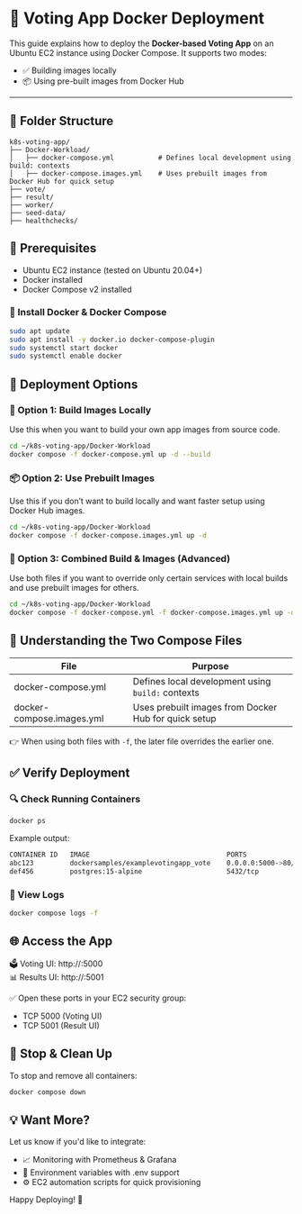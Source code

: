 # 🐳 Voting App Docker Deployment

This guide explains how to deploy the **Docker-based Voting App** on an Ubuntu EC2 instance using Docker Compose. It supports two modes:

- ✅ Building images locally
- 📦 Using pre-built images from Docker Hub

---

## 📁 Folder Structure

```
k8s-voting-app/
├── Docker-Workload/
│   ├── docker-compose.yml           # Defines local development using build: contexts
│   ├── docker-compose.images.yml    # Uses prebuilt images from Docker Hub for quick setup
├── vote/
├── result/
├── worker/
├── seed-data/
├── healthchecks/

```

## 🧾 Prerequisites

- Ubuntu EC2 instance (tested on Ubuntu 20.04+)
- Docker installed
- Docker Compose v2 installed

### 🔧 Install Docker & Docker Compose

```bash
sudo apt update
sudo apt install -y docker.io docker-compose-plugin
sudo systemctl start docker
sudo systemctl enable docker
```

## 🚀 Deployment Options

### 🔧 Option 1: Build Images Locally
Use this when you want to build your own app images from source code.

```bash
cd ~/k8s-voting-app/Docker-Workload
docker compose -f docker-compose.yml up -d --build
```

### 📦 Option 2: Use Prebuilt Images
Use this if you don’t want to build locally and want faster setup using Docker Hub images.

```bash
cd ~/k8s-voting-app/Docker-Workload
docker compose -f docker-compose.images.yml up -d
```

### 🧪 Option 3: Combined Build & Images (Advanced)
Use both files if you want to override only certain services with local builds and use prebuilt images for others.

```bash
cd ~/k8s-voting-app/Docker-Workload
docker compose -f docker-compose.yml -f docker-compose.images.yml up -d --build
```

## 🧠 Understanding the Two Compose Files

| File                     | Purpose                                         |
|--------------------------|-------------------------------------------------|
| docker-compose.yml       | Defines local development using `build:` contexts |
| docker-compose.images.yml| Uses prebuilt images from Docker Hub for quick setup |

👉 When using both files with `-f`, the later file overrides the earlier one.

## ✅ Verify Deployment

### 🔍 Check Running Containers

```bash
docker ps
```

Example output:

```bash
CONTAINER ID   IMAGE                                  PORTS                    NAMES
abc123         dockersamples/examplevotingapp_vote    0.0.0.0:5000->80/tcp     docker-workload-vote-1
def456         postgres:15-alpine                     5432/tcp                 docker-workload-db-1
```

### 📜 View Logs

```bash
docker compose logs -f
```

## 🌐 Access the App

🗳️ Voting UI: http://<your-ec2-public-ip>:5000  
📊 Results UI: http://<your-ec2-public-ip>:5001

✅ Open these ports in your EC2 security group:

- TCP 5000 (Voting UI)
- TCP 5001 (Result UI)

## 🛑 Stop & Clean Up

To stop and remove all containers:

```bash
docker compose down
```

## 💡 Want More?

Let us know if you'd like to integrate:

- 📈 Monitoring with Prometheus & Grafana
- 🌿 Environment variables with .env support
- ⚙️ EC2 automation scripts for quick provisioning

Happy Deploying! 🚀
